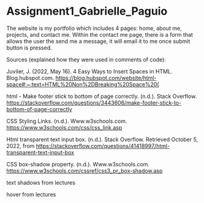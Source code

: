 # Assignment1_Gabrielle_Paguio

The website is my portfolio which includes 4 pages: home, about me, projects, and contact me. Within the contact me page, there is a form
that allows the user the send me a message, it will email it to me once submit button is pressed.


Sources (explained how they were used in comments of code):

Juviler, J. (2022, May 16). 4 Easy Ways to Insert Spaces in HTML. Blog.hubspot.com. https://blog.hubspot.com/website/html-space#:~:text=HTML%20Non%2DBreaking%20Space%20(

html - Make footer stick to bottom of page correctly. (n.d.). Stack Overflow. https://stackoverflow.com/questions/3443606/make-footer-stick-to-bottom-of-page-correctly

CSS Styling Links. (n.d.). Www.w3schools.com. https://www.w3schools.com/css/css_link.asp

Html transparent text input box. (n.d.). Stack Overflow. Retrieved October 5, 2022, from https://stackoverflow.com/questions/41418997/html-transparent-text-input-box

CSS box-shadow property. (n.d.). Www.w3schools.com. https://www.w3schools.com/cssref/css3_pr_box-shadow.asp

text shadows from lectures

hover from lectures
